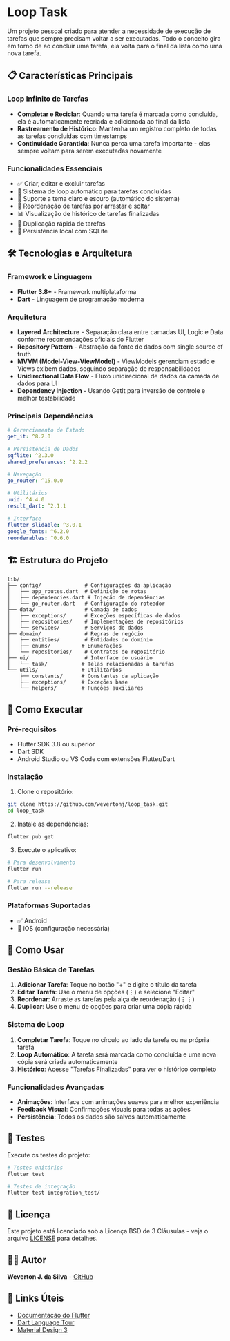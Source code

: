 # Loop Task

Um projeto pessoal criado para atender a necessidade de execução de tarefas que sempre precisam voltar a ser executadas. Todo o conceito gira em torno de ao concluir uma tarefa, ela volta para o final da lista como uma nova tarefa.

## 📋 Características Principais

### Loop Infinito de Tarefas
- **Completar e Reciclar**: Quando uma tarefa é marcada como concluída, ela é automaticamente recriada e adicionada ao final da lista
- **Rastreamento de Histórico**: Mantenha um registro completo de todas as tarefas concluídas com timestamps
- **Continuidade Garantida**: Nunca perca uma tarefa importante - elas sempre voltam para serem executadas novamente

### Funcionalidades Essenciais
- ✅ Criar, editar e excluir tarefas
- 🔄 Sistema de loop automático para tarefas concluídas
- 🌙 Suporte a tema claro e escuro (automático do sistema)
- 🎯 Reordenação de tarefas por arrastar e soltar
- 📊 Visualização de histórico de tarefas finalizadas
- 🔄 Duplicação rápida de tarefas
- 💾 Persistência local com SQLite

## 🛠️ Tecnologias e Arquitetura

### Framework e Linguagem
- **Flutter 3.8+** - Framework multiplataforma
- **Dart** - Linguagem de programação moderna

### Arquitetura
- **Layered Architecture** - Separação clara entre camadas UI, Logic e Data conforme recomendações oficiais do Flutter
- **Repository Pattern** - Abstração da fonte de dados com single source of truth
- **MVVM (Model-View-ViewModel)** - ViewModels gerenciam estado e Views exibem dados, seguindo separação de responsabilidades
- **Unidirectional Data Flow** - Fluxo unidirecional de dados da camada de dados para UI
- **Dependency Injection** - Usando GetIt para inversão de controle e melhor testabilidade

### Principais Dependências
```yaml
# Gerenciamento de Estado
get_it: ^8.2.0

# Persistência de Dados
sqflite: ^2.3.0
shared_preferences: ^2.2.2

# Navegação
go_router: ^15.0.0

# Utilitários
uuid: ^4.4.0
result_dart: ^2.1.1

# Interface
flutter_slidable: ^3.0.1
google_fonts: ^6.2.0
reorderables: ^0.6.0
```

## 🏗️ Estrutura do Projeto

```
lib/
├── config/              # Configurações da aplicação
│   ├── app_routes.dart  # Definição de rotas
│   ├── dependencies.dart # Injeção de dependências
│   └── go_router.dart   # Configuração do roteador
├── data/                # Camada de dados
│   ├── exceptions/      # Exceções específicas de dados
│   ├── repositories/    # Implementações de repositórios
│   └── services/        # Serviços de dados
├── domain/              # Regras de negócio
│   ├── entities/        # Entidades do domínio
│   ├── enums/          # Enumerações
│   └── repositories/    # Contratos de repositório
├── ui/                  # Interface do usuário
│   └── task/           # Telas relacionadas a tarefas
└── utils/              # Utilitários
    ├── constants/      # Constantes da aplicação
    ├── exceptions/     # Exceções base
    └── helpers/        # Funções auxiliares
```

## 🚀 Como Executar

### Pré-requisitos
- Flutter SDK 3.8 ou superior
- Dart SDK
- Android Studio ou VS Code com extensões Flutter/Dart

### Instalação
1. Clone o repositório:
```bash
git clone https://github.com/wevertonj/loop_task.git
cd loop_task
```

2. Instale as dependências:
```bash
flutter pub get
```

3. Execute o aplicativo:
```bash
# Para desenvolvimento
flutter run

# Para release
flutter run --release
```

### Plataformas Suportadas
- ✅ Android
- 🔲 iOS (configuração necessária)

## 📱 Como Usar

### Gestão Básica de Tarefas
1. **Adicionar Tarefa**: Toque no botão "+" e digite o título da tarefa
2. **Editar Tarefa**: Use o menu de opções (⋮) e selecione "Editar"
3. **Reordenar**: Arraste as tarefas pela alça de reordenação (⋮⋮)
4. **Duplicar**: Use o menu de opções para criar uma cópia rápida

### Sistema de Loop
1. **Completar Tarefa**: Toque no círculo ao lado da tarefa ou na própria tarefa
2. **Loop Automático**: A tarefa será marcada como concluída e uma nova cópia será criada automaticamente
3. **Histórico**: Acesse "Tarefas Finalizadas" para ver o histórico completo

### Funcionalidades Avançadas
- **Animações**: Interface com animações suaves para melhor experiência
- **Feedback Visual**: Confirmações visuais para todas as ações
- **Persistência**: Todos os dados são salvos automaticamente

## 🧪 Testes

Execute os testes do projeto:

```bash
# Testes unitários
flutter test

# Testes de integração
flutter test integration_test/
```

## 📄 Licença

Este projeto está licenciado sob a Licença BSD de 3 Cláusulas - veja o arquivo [LICENSE](LICENSE) para detalhes.

## 👨‍💻 Autor

**Weverton J. da Silva** - [GitHub](https://github.com/wevertonj)

## 🔗 Links Úteis

- [Documentação do Flutter](https://flutter.dev/docs)
- [Dart Language Tour](https://dart.dev/guides/language/language-tour)
- [Material Design 3](https://m3.material.io/)

